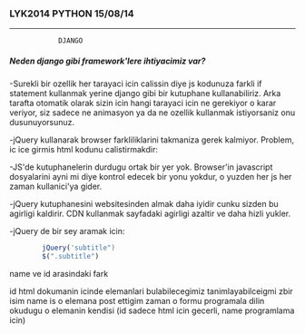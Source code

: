 ### LYK2014 PYTHON   15/08/14
-------

				DJANGO


##### Neden django gibi framework'lere ihtiyacimiz var?

-Surekli bir ozellik her tarayaci icin calissin diye js kodunuza farkli if statement kullanmak yerine django gibi bir kutuphane kullanabiliriz. Arka tarafta otomatik olarak sizin icin hangi tarayaci icin ne gerekiyor o karar veriyor, siz sadece ne animasyon ya da ne ozellik kullanmak istiyorsaniz onu dusunuyorsunuz.

-jQuery kullanarak browser farkliliklarini takmaniza gerek kalmiyor. Problem, ic ice girmis html kodunu calistirmakdir:

-JS'de kutuphanelerin durdugu ortak bir yer yok. Browser'in javascript dosyalarini ayni mi diye kontrol edecek bir yonu yokdur, o yuzden her js her zaman kullanici'ya gider. 

-jQuery kutuphanesini websitesinden almak daha iyidir cunku sizden bu agirligi kaldirir. CDN kullanmak sayfadaki agirligi azaltir ve daha hizli yukler.

-jQuery de bir sey aramak icin: 

```javascript
		jQuery('subtitle")
		$(".subtitle") 

```
name ve id arasindaki fark

id html dokumanin icinde elemanlari bulabilecegimiz tanimlayabilceigmi zbir isim
name is o elemana post ettigim zaman o formu programala dilin okudugu o elemanin kendisi (id sadece html icin gecerli, name programlama icin)
